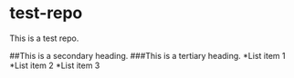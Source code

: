 test-repo
=========

This is a test repo.

##This is a secondary heading.
###This is a tertiary heading.
*List item 1
*List item 2
*List item 3
